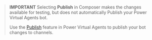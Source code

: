 > **IMPORTANT**
> Selecting **Publish** in Composer makes the changes available for testing, but does not automatically Publish your Power Virtual Agents bot.  
>
> Use the [Publish](../publication-fundamentals-publish-channels.md) feature in Power Virtual Agents to publish your bot changes to channels.